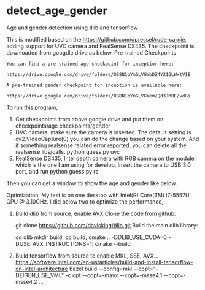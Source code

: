 # detect_age_gender
Age and gender detection using dlib and tensorflow

This is modified based on the https://github.com/dpressel/rude-carnie, adding support for UVC camera and RealSense DS435.
The checkpoinit is downloaded from googdle drive as below.
    Pre-trained Checkpoints

    You can find a pre-trained age checkpoint for inception here:

    https://drive.google.com/drive/folders/0B8N1oYmGLVGWbDZ4Y21GLWxtV1E

    A pre-trained gender checkpoint for inception is available here:

    https://drive.google.com/drive/folders/0B8N1oYmGLVGWemZQd3JMOEZvdGs

To run this program,
1) Get checkpoints from above google drive and put them on 
    checkpoints/age
    checkpoints/gender
2) UVC camera, make sure the camera is inserted. The default setting is cv2.VideoCapture(0) you can do the change based on your system. And if something realsense related error reported, you can delete all the realsense libs/calls.
    python guess.py uvc
3) RealSense DS435, Intel depth camera with RGB camera on the module, which is the one I am using for develop. Insert the camera to USB 3.0 port, and run
    python guess.py rs

Then you can get a window to show the age and gender like below.


Optimization,
My test is on one desktop with Intel(R) Core(TM) i7-5557U CPU @ 3.10GHz.
I did below two to optimize the performance,
1) Build dlib from source, enable AVX
    Clone the code from github:

    git clone https://github.com/davisking/dlib.git
    Build the main dlib library:

    cd dlib
    mkdir build; cd build; cmake .. -DDLIB_USE_CUDA=0 -DUSE_AVX_INSTRUCTIONS=1; cmake --build .
2) Build tensorflow from source to enable MKL, SSE, AVX...
    https://software.intel.com/en-us/articles/build-and-install-tensorflow-on-intel-architecture
    bazel build --config=mkl --copt="-DEIGEN_USE_VML" -c opt --copt=-mavx --copt=-msse4.1 --copt=-msse4.2 ...


